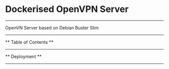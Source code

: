 # Dockerised OpenVPN Server

----

OpenVN Server based on Debian Buster Slim

----

** Table of Contents **

----

** Deployment **

---
